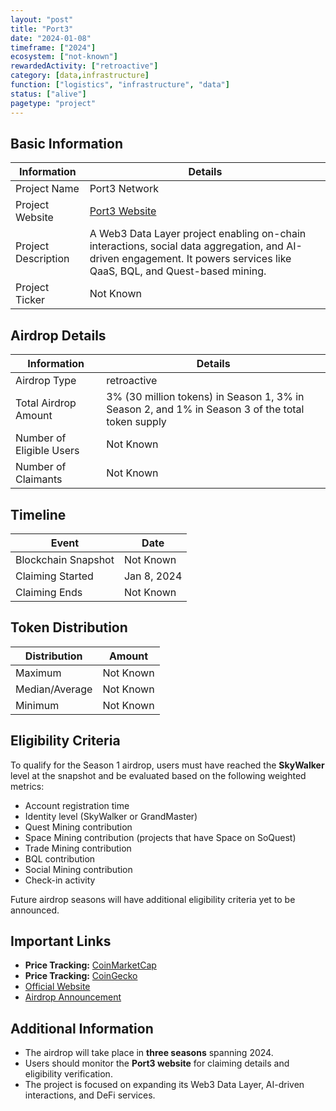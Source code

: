 ```yaml
---
layout: "post"
title: "Port3"
date: "2024-01-08"
timeframe: ["2024"]
ecosystem: ["not-known"]
rewardedActivity: ["retroactive"]
category: [data,infrastructure]
function: ["logistics", "infrastructure", "data"]
status: ["alive"]
pagetype: "project"
---
```


## Basic Information

| Information         | Details                                                                                                                                                                 |
| ------------------- | ----------------------------------------------------------------------------------------------------------------------------------------------------------------------- |
| Project Name        | Port3 Network                                                                                                                                                           |
| Project Website     | [Port3 Website](https://www.port3.io)                                                                                                                                   |
| Project Description | A Web3 Data Layer project enabling on-chain interactions, social data aggregation, and AI-driven engagement. It powers services like QaaS, BQL, and Quest-based mining. |
| Project Ticker      | Not Known                                                                                                                                                               |

## Airdrop Details

| Information              | Details                                                                                          |
| ------------------------ | ------------------------------------------------------------------------------------------------ |
| Airdrop Type             | retroactive                                                                                      |
| Total Airdrop Amount     | 3% (30 million tokens) in Season 1, 3% in Season 2, and 1% in Season 3 of the total token supply |
| Number of Eligible Users | Not Known                                                                                        |
| Number of Claimants      | Not Known                                                                                        |

## Timeline

| Event               | Date        |
| ------------------- | ----------- |
| Blockchain Snapshot | Not Known   |
| Claiming Started    | Jan 8, 2024 |
| Claiming Ends       | Not Known   |

## Token Distribution

| Distribution   | Amount    |
| -------------- | --------- |
| Maximum        | Not Known |
| Median/Average | Not Known |
| Minimum        | Not Known |

## Eligibility Criteria

To qualify for the Season 1 airdrop, users must have reached the **SkyWalker** level at the snapshot and be evaluated based on the following weighted metrics:

- Account registration time
- Identity level (SkyWalker or GrandMaster)
- Quest Mining contribution
- Space Mining contribution (projects that have Space on SoQuest)
- Trade Mining contribution
- BQL contribution
- Social Mining contribution
- Check-in activity

Future airdrop seasons will have additional eligibility criteria yet to be announced.

## Important Links

- **Price Tracking:** [CoinMarketCap](https://coinmarketcap.com/currencies/port3-network)
- **Price Tracking:** [CoinGecko](https://www.coingecko.com/en/coins/port3-network)
- [Official Website](https://www.port3.io)
- [Airdrop Announcement](https://medium.com/@Port3/port3-airdrop-program-fb5c9aaa03db)

## Additional Information

- The airdrop will take place in **three seasons** spanning 2024.
- Users should monitor the **Port3 website** for claiming details and eligibility verification.
- The project is focused on expanding its Web3 Data Layer, AI-driven interactions, and DeFi services.